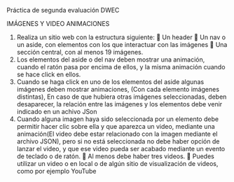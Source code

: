 Práctica de segunda evaluación DWEC

IMÁGENES Y VIDEO 
ANIMACIONES 
1. Realiza un sitio web con la estructura siguiente: 
 Un header 
 Un nav o un aside, con elementos con 
los que interactuar con las imágenes 
 Una sección central, con al menos 19 
imágenes. 
2. Los elementos del aside o del nav deben mostrar una animación, cuando el 
ratón pasa por encima de ellos, y la misma animación cuando se hace click 
en ellos. 
3. Cuando se haga click en uno de los elementos del aside algunas imágenes 
deben mostrar animaciones, (Con cada elemento imágenes distintas), En 
caso de que hubiera otras imágenes seleccionadas, deben desaparecer, la 
relación entre las imágenes y los elementos debe venir indicado en un achivo 
JSon 
4. Cuando alguna imagen haya sido seleccionada por un elemento debe 
permitir hacer clic sobre ella y que aparezca un video, mediante una 
animación(El video debe estar relacionado con la imagen mediante el archivo 
JSON), pero si no está seleccionada no debe haber opción de lanzar el video, 
y que ese video pueda ser acabado mediante un evento de teclado o de ratón. 
 Al menos debe haber tres videos. 
 Puedes utilizar un video o en local o de algún sitio de visualización de 
videos, como por ejemplo YouTube
